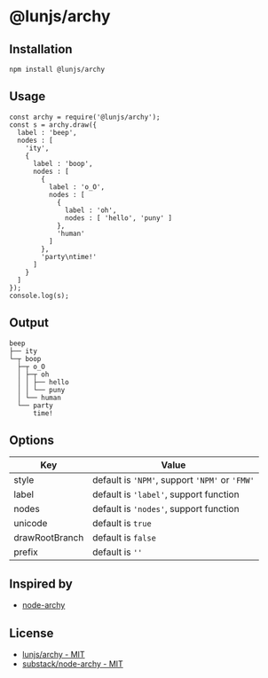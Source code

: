 # @lunjs/archy

## Installation

```
npm install @lunjs/archy
```

## Usage

```
const archy = require('@lunjs/archy');
const s = archy.draw({
  label : 'beep',
  nodes : [
    'ity',
    {
      label : 'boop',
      nodes : [
        {
          label : 'o_O',
          nodes : [
            {
              label : 'oh',
              nodes : [ 'hello', 'puny' ]
            },
            'human'
          ]
        },
        'party\ntime!'
      ]
    }
  ]
});
console.log(s);
```

## Output

```
beep
├── ity
└─┬ boop
  ├─┬ o_O
  │ ├─┬ oh
  │ │ ├── hello
  │ │ └── puny
  │ └── human
  └── party
      time!
```

## Options

| Key | Value |
| -- | -- |
| style | default is `'NPM'`, support `'NPM'` or `'FMW'` |
| label | default is `'label'`, support function |
| nodes | default is `'nodes'`, support function |
| unicode | default is `true` |
| drawRootBranch | default is `false` |
| prefix | default is `''` |

## Inspired by

- [node-archy](https://github.com/substack/node-archy)

## License

- [lunjs/archy - MIT](https://github.com/lunjs/archy/blob/master/LICENSE)
- [substack/node-archy - MIT](https://github.com/substack/node-archy/blob/master/LICENSE)
